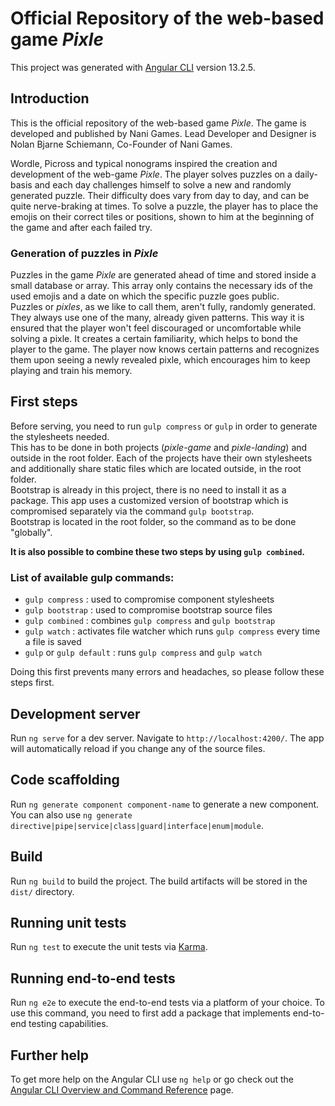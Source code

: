 # Official Repository of the web-based game _Pixle_

This project was generated with [Angular CLI](https://github.com/angular/angular-cli) version 13.2.5.

## Introduction

This is the official repository of the web-based game _Pixle_. The game is developed and published by Nani Games.
Lead Developer and Designer is Nolan Bjarne Schiemann, Co-Founder of Nani Games.

Wordle, Picross and typical nonograms inspired the creation and development of the web-game _Pixle_.
The player solves puzzles on a daily-basis and each day challenges himself to solve a new and randomly generated puzzle. 
Their difficulty does vary from day to day, and can be quite nerve-braking at times.
To solve a puzzle, the player has to place the emojis on their correct tiles or positions, 
shown to him at the beginning of the game and after each failed try.

### Generation of puzzles in _Pixle_
Puzzles in the game _Pixle_ are generated ahead of time and stored inside a small database or array.
This array only contains the necessary ids of the used emojis and a date on which the specific
puzzle goes public.\
Puzzles or _pixles_, as we like to call them, aren't fully, randomly generated.
They always use one of the many, already given patterns.
This way it is ensured that the player won't feel discouraged or uncomfortable while solving a pixle.
It creates a certain familiarity, which helps to bond the player to the game.
The player now knows certain patterns and recognizes them upon seeing a newly revealed pixle,
which encourages him to keep playing and train his memory.

## First steps

Before serving, you need to run `gulp compress` or `gulp` in order to generate the stylesheets needed.\
This has to be done in both projects (_pixle-game_ and _pixle-landing_) and outside in the root folder.
Each of the projects have their own stylesheets and additionally share static files which are located
outside, in the root folder.\
Bootstrap is already in this project, there is no need to install it as a package.
This app uses a customized version of bootstrap which is compromised separately via the command `gulp bootstrap`.\
Bootstrap is located in the root folder, so the command as to be done "globally".

**It is also possible to combine these two steps by using `gulp combined`.**

### List of available gulp commands:

- `gulp compress` : used to compromise component stylesheets
- `gulp bootstrap` : used to compromise bootstrap source files
- `gulp combined` : combines `gulp compress` and `gulp bootstrap`
- `gulp watch` : activates file watcher which runs `gulp compress` every time a file is saved
- `gulp` or `gulp default` : runs `gulp compress` and `gulp watch`

Doing this first prevents many errors and headaches, so please follow these steps first.

## Development server

Run `ng serve` for a dev server. Navigate to `http://localhost:4200/`. The app will automatically reload if you change any of the source files.

## Code scaffolding

Run `ng generate component component-name` to generate a new component. You can also use `ng generate directive|pipe|service|class|guard|interface|enum|module`.

## Build

Run `ng build` to build the project. The build artifacts will be stored in the `dist/` directory.

## Running unit tests

Run `ng test` to execute the unit tests via [Karma](https://karma-runner.github.io).

## Running end-to-end tests

Run `ng e2e` to execute the end-to-end tests via a platform of your choice. To use this command, you need to first add a package that implements end-to-end testing capabilities.

## Further help

To get more help on the Angular CLI use `ng help` or go check out the [Angular CLI Overview and Command Reference](https://angular.io/cli) page.
